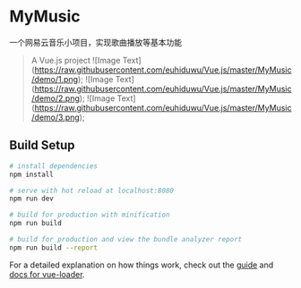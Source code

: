 # MyMusic
一个网易云音乐小项目，实现歌曲播放等基本功能
> A Vue.js project
![Image Text]
(https://raw.githubusercontent.com/euhiduwu/Vue.js/master/MyMusic/demo/1.png);
![Image Text]
(https://raw.githubusercontent.com/euhiduwu/Vue.js/master/MyMusic/demo/2.png);
![Image Text]
(https://raw.githubusercontent.com/euhiduwu/Vue.js/master/MyMusic/demo/3.png);
## Build Setup

``` bash
# install dependencies
npm install

# serve with hot reload at localhost:8080
npm run dev

# build for production with minification
npm run build

# build for production and view the bundle analyzer report
npm run build --report
```

For a detailed explanation on how things work, check out the [guide](http://vuejs-templates.github.io/webpack/) and [docs for vue-loader](http://vuejs.github.io/vue-loader).
